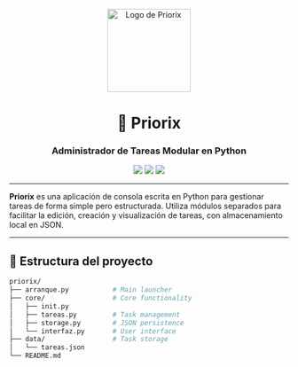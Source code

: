 <p align="center">
  <img src="https://sdmntprsouthcentralus.oaiusercontent.com/files/00000000-49a4-61f7-960f-3ac1d41333dc/raw?se=2025-04-15T05%3A14%3A56Z&sp=r&sv=2024-08-04&sr=b&scid=547445bc-cb12-5925-8e4d-f45e059bd07c&skoid=dfdaf859-26f6-4fed-affc-1befb5ac1ac2&sktid=a48cca56-e6da-484e-a814-9c849652bcb3&skt=2025-04-14T20%3A17%3A42Z&ske=2025-04-15T20%3A17%3A42Z&sks=b&skv=2024-08-04&sig=Tla4hRUdPjalPPV9AkwaX63liMcKlCwEY2UT8K%2BFktI%3D" alt="Logo de Priorix" width="150"/>
</p>

<div align="center">
  <h1>🧠 Priorix</h1>
  <h3>Administrador de Tareas Modular en Python</h3>

  <img src="https://img.shields.io/badge/Python-3.10+-blue.svg?style=flat&logo=python" />
  <img src="https://img.shields.io/badge/Estado-Activo-success?style=flat" />
  <img src="https://img.shields.io/badge/Hecho%20con%20💻-por%20[TuNombre]-purple?style=flat" />
</div>

---

**Priorix** es una aplicación de consola escrita en Python para gestionar tareas de forma simple pero estructurada. Utiliza módulos separados para facilitar la edición, creación y visualización de tareas, con almacenamiento local en JSON.

---

## 📂 Estructura del proyecto

```bash
priorix/
├── arranque.py           # Main launcher
├── core/                 # Core functionality
│   ├── init.py
│   ├── tareas.py         # Task management
│   ├── storage.py        # JSON persistence
│   └── interfaz.py       # User interface
├── data/                 # Task storage
│   └── tareas.json
└── README.md



